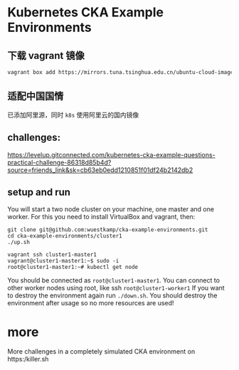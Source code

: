 # Kubernetes CKA Example Environments

## 下载 vagrant 镜像

```bash
vagrant box add https://mirrors.tuna.tsinghua.edu.cn/ubuntu-cloud-images/bionic/current/bionic-server-cloudimg-amd64-vagrant.box --name ubuntu/bionic64
```

## 适配中国国情

已添加阿里源，同时 `k8s` 使用阿里云的国内镜像


## challenges:

https://levelup.gitconnected.com/kubernetes-cka-example-questions-practical-challenge-86318d85b4d?source=friends_link&sk=cb63eb0edd1210851f01df24b2142db2


## setup and run
You will start a two node cluster on your machine, one master and one worker. For this you need to install VirtualBox and vagrant, then:


```
git clone git@github.com:wuestkamp/cka-example-environments.git
cd cka-example-environments/cluster1
./up.sh

vagrant ssh cluster1-master1
vagrant@cluster1-master1:~$ sudo -i
root@cluster1-master1:~# kubectl get node
```

You should be connected as `root@cluster1-master1`. You can connect to other worker nodes using root, like ssh `root@cluster1-worker1`
If you want to destroy the environment again run `./down.sh`. You should destroy the environment after usage so no more resources are used!


# more
More challenges in a completely simulated CKA environment on https:/killer.sh
